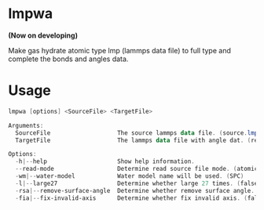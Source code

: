 # lmpwa 
**(Now on developing)**

Make gas hydrate atomic type lmp (lammps data file) to full type and complete the bonds and angles data.


# Usage
```powershell
lmpwa [options] <SourceFile> <TargetFile>

Arguments:
  SourceFile                   The source lammps data file. (source.lmp)
  TargetFile                   The lammps data file with angle dat. (result.lmp)

Options:
  -h|--help                    Show help information.
  --read-mode                  Determine read source file mode. (atomic)
  -wm|--water-model            Water model name will be used. (SPC)
  -l|--large27                 Determine whether large 27 times. (false)
  -rsa|--remove-surface-angle  Determine whether remove surface angle. (false)
  -fia|--fix-invalid-axis      Determine whether fix invalid axis. (false)
```





